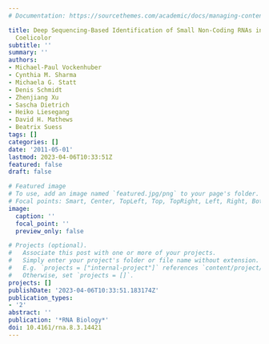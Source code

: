 ```yaml
---
# Documentation: https://sourcethemes.com/academic/docs/managing-content/

title: Deep Sequencing-Based Identification of Small Non-Coding RNAs in Streptomyces
  Coelicolor
subtitle: ''
summary: ''
authors:
- Michael-Paul Vockenhuber
- Cynthia M. Sharma
- Michaela G. Statt
- Denis Schmidt
- Zhenjiang Xu
- Sascha Dietrich
- Heiko Liesegang
- David H. Mathews
- Beatrix Suess
tags: []
categories: []
date: '2011-05-01'
lastmod: 2023-04-06T10:33:51Z
featured: false
draft: false

# Featured image
# To use, add an image named `featured.jpg/png` to your page's folder.
# Focal points: Smart, Center, TopLeft, Top, TopRight, Left, Right, BottomLeft, Bottom, BottomRight.
image:
  caption: ''
  focal_point: ''
  preview_only: false

# Projects (optional).
#   Associate this post with one or more of your projects.
#   Simply enter your project's folder or file name without extension.
#   E.g. `projects = ["internal-project"]` references `content/project/deep-learning/index.md`.
#   Otherwise, set `projects = []`.
projects: []
publishDate: '2023-04-06T10:33:51.183174Z'
publication_types:
- '2'
abstract: ''
publication: '*RNA Biology*'
doi: 10.4161/rna.8.3.14421
---
```

